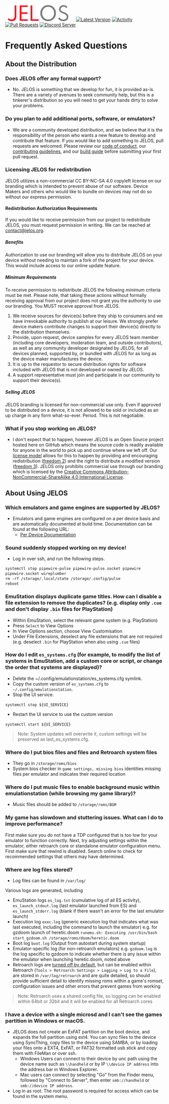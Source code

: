 &nbsp;&nbsp;<img src="https://raw.githubusercontent.com/JustEnoughLinuxOS/distribution/dev/distributions/JELOS/logos/jelos-logo.png" width=192>&nbsp;&nbsp;&nbsp;&nbsp;&nbsp;&nbsp;[![Latest Version](https://img.shields.io/github/release/JustEnoughLinuxOS/distribution.svg?color=5998FF&label=latest%20version&style=flat-square)](https://github.com/JustEnoughLinuxOS/distribution/releases/latest) [![Activity](https://img.shields.io/github/commit-activity/m/JustEnoughLinuxOS/distribution?color=5998FF&style=flat-square)](https://github.com/JustEnoughLinuxOS/distribution/commits) [![Pull Requests](https://img.shields.io/github/issues-pr-closed/JustEnoughLinuxOS/distribution?color=5998FF&style=flat-square)](https://github.com/JustEnoughLinuxOS/distribution/pulls) [![Discord Server](https://img.shields.io/discord/948029830325235753?color=5998FF&label=chat&style=flat-square)](https://discord.gg/seTxckZjJy)
#

# Frequently Asked Questions

## About the Distribution

### Does JELOS offer any formal support?
  * No. JELOS is something that we develop for fun, it is provided as-is.  There are a variety of avenues to seek community help, but this is a tinkerer's distribution so you will need to get your hands dirty to solve your problems.

### Do you plan to add additional ports, software, or emulators?
  * We are a community developed distribution, and we believe that it is the responsibility of the person who wants a new feature to develop and contribute that feature. If you would like to add something to JELOS, pull requests are welcomed.  Please review our [code of conduct](https://github.com/JustEnoughLinuxOS/distribution/blob/main/CODE_OF_CONDUCT.md), our [contributing guidelines](https://github.com/JustEnoughLinuxOS/distribution/blob/main/CONTRIBUTING.md), and our [build guide](https://github.com/JustEnoughLinuxOS/distribution/blob/main/BUILDING.md) before submitting your first pull request.

### Licensing JELOS for redistribution
JELOS utilizes a non-commercial CC BY-NC-SA 4.0 copyleft license on our branding which is intended to prevent abuse of our software.  Device Makers and others who would like to bundle on devices may not do so without our express permission.

#### Redistribution Authorization Requirements
If you would like to receive permission from our project to redistribute JELOS, you must request permission in writing.  We can be reached at contact@jelos.org.

##### Benefits
Authorization to use our branding will allow you to distribute JELOS on your device without needing to maintain a fork of the project for your device.  This would include access to our online update feature.

##### Minimum Requirements
To receive permission to redistribute JELOS the following *minimum* criteria must be met.  Please note, that taking these actions without formally receiving approval from our project does not grant you the authority to use our branding.  You MUST receive approval from JELOS.

1. We receive sources for device(s) before they ship to consumers and we have irrevokable authority to publish at our leisure.  We strongly prefer device makers contribute changes to support their device(s) directly to the distribution themselves.
2. Provide, upon request, device samples for every JELOS team member (including core developers, moderation team, and outside contributors), as well as any community developer designated by JELOS, for all devices planned, supported by, or bundled with JELOS for as long as the device maker manufactures the device.
3. It is up to the requestor to secure distribution rights for software included with JELOS that is not developed or owned by JELOS.
4. A support representative must join and participate in our community to support their device(s).

##### Selling JELOS
JELOS branding is licensed for non-commercial use only.  Even if approved to be distributed on a device, it is not allowed to be sold or included as an up charge in any form what-so-ever.  Period.  This is not negotiable.

### What if you stop working on JELOS?
* I don't expect that to happen, however JELOS is an Open Source project hosted here on GitHub which means the source code is readily available for anyone in the world to pick up and continue where we left off.  Our [license model](https://tldrlegal.com/license/apache-license-2.0-(apache-2.0)) allows for this to happen by providing and encouraging redistribution ([freedom 2](https://www.gnu.org/philosophy/free-sw.en.html#four-freedoms)) and the right to distribute a modified version ([freedom 3](https://www.gnu.org/philosophy/free-sw.en.html#four-freedoms)).  JELOS only prohibits commercial use through our branding which is licensed by the [Creative Commons Attribution-NonCommercial-ShareAlike 4.0 International License](https://tldrlegal.com/license/creative-commons-attribution-noncommercial-sharealike-4.0-international-(cc-by-nc-sa-4.0)).

## About Using JELOS

### Which emulators and game engines are supported by JELOS?
* Emulators and game engines are configured on a per device basis and are automatically documented at build time.  Documentation can be found at the following URL:
  * [Per Device Documentation](/documentation/PER_DEVICE_DOCUMENTATION)

### Sound suddenly stopped working on my device!
* Log in over ssh, and run the following steps.
```
systemctl stop pipewire-pulse pipewire-pulse.socket pipewire pipewire.socket wireplumber
rm -rf /storage/.local/state /storage/.config/pulse
reboot
```

### EmuStation displays duplicate game titles. How can I disable a file extension to remove the duplicates? (e.g. display only ```.cue``` and don't display ```.bin``` files for PlayStation)

* Within EmuStation, select the relevant game system (e.g. PlayStation)
* Press ```Select``` to View Options
* In View Options section, choose View Customisation
* Under File Extensions, deselect any file extensions that are not required (e.g. deselect ```.bin``` for PlayStation when also using ```.cue``` files)

### How do I edit ```es_systems.cfg``` (for example, to modify the list of systems in EmuStation, add a custom core or script, or change the order that systems are displayed)?

* Delete the ~/.config/emulationstation/es_systems.cfg symlink.
* Copy the custom version of ```es_systems.cfg``` to ```~/.config/emulationstation```.
* Stop the UI service.

`systemctl stop ${UI_SERVICE}`
* Restart the UI service to use the custom version

`systemctl start ${UI_SERVICE}`

> Note: System updates will overwrite it, custom settings will be preserved as last_es_systems.cfg.

### Where do I put bios files and files and Retroarch system files

* They go in ```/storage/roms/bios```
* System bios checker in ```game settings, missing bios``` identities missing files per emulator and indicates their required location

### Where do I put music files to enable background music within emulationstation (while browsing my game library)?
* Music files should be added to `/storage/roms/BGM`

### My game has slowdown and stuttering issues. What can I do to improve performance?
First make sure you do not have a TDP configured that is too low for your emulator to function correctly.  Next, try adjusting settings within the emulator, either retroarch core or standalone emulator configuration menu. First make sure that rewind is disabled.  Search online to check for recommended settings that others may have determined.

### Where are log files stored?
* Log files can be found in `/var/log/`

Various logs are generated, including 
* EmuStation logs `es_log.txt` (cumulative log of all ES activity), `es_launch_stdout.log` (last emulator launched from ES) and `es_launch_stderr.log` (blank if there wasn't an error for the last emulator launch)
* Execution log `exec.log` (generic execution log that indicates what was last executed, including the command to launch the emulator) e.g. for gzdoom launch of heretic.doom `runemu.sh: Executing /usr/bin/bash start_gzdoom.sh /storage/roms/doom/heretic.doom`
* Boot log `boot.log` (Output from autostart during system startup)
* Emulator-specific log (for non-retroarch emulators) e.g. `gzdoom.log` is the log specific to gzdoom to indicate whether there is any issue within the emulator when launching heretic.doom, noted above
* Retroarch logs are [turned off by default](https://github.com/JustEnoughLinuxOS/distribution/blob/main/packages/games/emulators/retroarch/sources/handheld/retroarch.cfg#L420), but can be enabled within Retroarch (`Tools > Retroarch`: `Settings > Logging > Log to a File`), are stored in `/var/log/retroarch` and are quite detailed, so should provide sufficient detail to identify missing roms within a game's romset, configuration issues and other errors that prevent games from working

> Note: Retroarch uses a shared config file, so logging can be enabled within 64bit or 32bit and it will be enabled for all Retroarch cores

### I have a device with a single microsd and I can't see the games partition in Windows or macOS.
* JELOS does not create an ExFAT partition on the boot device, and expands the full partition using ext4.  You can sync files to the device using SyncThing, copy files to the device using SAMBA, or by loading your files onto a EXT4, ExFAT, or FAT32 formatted usb stick and copy them with FileMan or over ssh.
  * Windows Users can connect to their device by unc path using the device name such as ```\\handheld``` or by IP ```\\device IP address``` into the address bar in Windows Explorer.
  * Mac users can connect by selecting "Go" from the Finder menu, followed by "Connect to Server", then enter ```smb://handheld``` or ```smb://device IP address```.
* Log in as root.  The root password is required for access which can be found in the system menu.
